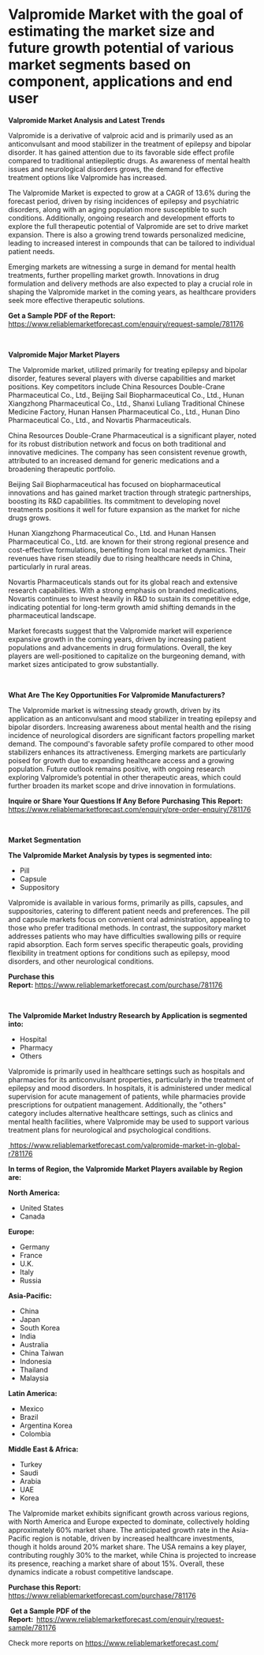 <p><h1>Valpromide Market with the goal of estimating the market size and future growth potential of various market segments based on component, applications and end user</h1></p><p><strong>Valpromide Market Analysis and Latest Trends</strong></p>
<p><p>Valpromide is a derivative of valproic acid and is primarily used as an anticonvulsant and mood stabilizer in the treatment of epilepsy and bipolar disorder. It has gained attention due to its favorable side effect profile compared to traditional antiepileptic drugs. As awareness of mental health issues and neurological disorders grows, the demand for effective treatment options like Valpromide has increased.</p><p>The Valpromide Market is expected to grow at a CAGR of 13.6% during the forecast period, driven by rising incidences of epilepsy and psychiatric disorders, along with an aging population more susceptible to such conditions. Additionally, ongoing research and development efforts to explore the full therapeutic potential of Valpromide are set to drive market expansion. There is also a growing trend towards personalized medicine, leading to increased interest in compounds that can be tailored to individual patient needs.</p><p>Emerging markets are witnessing a surge in demand for mental health treatments, further propelling market growth. Innovations in drug formulation and delivery methods are also expected to play a crucial role in shaping the Valpromide market in the coming years, as healthcare providers seek more effective therapeutic solutions.</p></p>
<p><strong>Get a Sample PDF of the Report:&nbsp;</strong> <a href="https://www.reliablemarketforecast.com/enquiry/request-sample/781176?utm_campaign=2269&utm_medium=2&utm_source=Github&utm_content=ia&utm_term=08032025&utm_id=valpromide">https://www.reliablemarketforecast.com/enquiry/request-sample/781176</a></p>
<p>&nbsp;</p>
<p><strong>Valpromide Major Market Players</strong></p>
<p><p>The Valpromide market, utilized primarily for treating epilepsy and bipolar disorder, features several players with diverse capabilities and market positions. Key competitors include China Resources Double-Crane Pharmaceutical Co., Ltd., Beijing Sail Biopharmaceutical Co., Ltd., Hunan Xiangzhong Pharmaceutical Co., Ltd., Shanxi Luliang Traditional Chinese Medicine Factory, Hunan Hansen Pharmaceutical Co., Ltd., Hunan Dino Pharmaceutical Co., Ltd., and Novartis Pharmaceuticals. </p><p>China Resources Double-Crane Pharmaceutical is a significant player, noted for its robust distribution network and focus on both traditional and innovative medicines. The company has seen consistent revenue growth, attributed to an increased demand for generic medications and a broadening therapeutic portfolio. </p><p>Beijing Sail Biopharmaceutical has focused on biopharmaceutical innovations and has gained market traction through strategic partnerships, boosting its R&D capabilities. Its commitment to developing novel treatments positions it well for future expansion as the market for niche drugs grows.</p><p>Hunan Xiangzhong Pharmaceutical Co., Ltd. and Hunan Hansen Pharmaceutical Co., Ltd. are known for their strong regional presence and cost-effective formulations, benefiting from local market dynamics. Their revenues have risen steadily due to rising healthcare needs in China, particularly in rural areas.</p><p>Novartis Pharmaceuticals stands out for its global reach and extensive research capabilities. With a strong emphasis on branded medications, Novartis continues to invest heavily in R&D to sustain its competitive edge, indicating potential for long-term growth amid shifting demands in the pharmaceutical landscape.</p><p>Market forecasts suggest that the Valpromide market will experience expansive growth in the coming years, driven by increasing patient populations and advancements in drug formulations. Overall, the key players are well-positioned to capitalize on the burgeoning demand, with market sizes anticipated to grow substantially.</p></p>
<p>&nbsp;</p>
<p><strong>What Are The Key Opportunities For Valpromide Manufacturers?</strong></p>
<p><p>The Valpromide market is witnessing steady growth, driven by its application as an anticonvulsant and mood stabilizer in treating epilepsy and bipolar disorders. Increasing awareness about mental health and the rising incidence of neurological disorders are significant factors propelling market demand. The compound's favorable safety profile compared to other mood stabilizers enhances its attractiveness. Emerging markets are particularly poised for growth due to expanding healthcare access and a growing population. Future outlook remains positive, with ongoing research exploring Valpromide’s potential in other therapeutic areas, which could further broaden its market scope and drive innovation in formulations.</p></p>
<p><strong>Inquire or Share Your Questions If Any Before Purchasing This Report:</strong> <a href="https://www.reliablemarketforecast.com/enquiry/pre-order-enquiry/781176?utm_campaign=2269&utm_medium=2&utm_source=Github&utm_content=ia&utm_term=08032025&utm_id=valpromide">https://www.reliablemarketforecast.com/enquiry/pre-order-enquiry/781176</a></p>
<p>&nbsp;</p>
<p><strong>Market Segmentation</strong></p>
<p><strong>The Valpromide Market Analysis by types is segmented into:</strong></p>
<p><ul><li>Pill</li><li>Capsule</li><li>Suppository</li></ul></p>
<p><p>Valpromide is available in various forms, primarily as pills, capsules, and suppositories, catering to different patient needs and preferences. The pill and capsule markets focus on convenient oral administration, appealing to those who prefer traditional methods. In contrast, the suppository market addresses patients who may have difficulties swallowing pills or require rapid absorption. Each form serves specific therapeutic goals, providing flexibility in treatment options for conditions such as epilepsy, mood disorders, and other neurological conditions.</p></p>
<p><strong>Purchase this Report:&nbsp;</strong><a href="https://www.reliablemarketforecast.com/purchase/781176?utm_campaign=2269&utm_medium=2&utm_source=Github&utm_content=ia&utm_term=08032025&utm_id=valpromide">https://www.reliablemarketforecast.com/purchase/781176</a></p>
<p>&nbsp;</p>
<p><strong>The Valpromide Market Industry Research by Application is segmented into:</strong></p>
<p><ul><li>Hospital</li><li>Pharmacy</li><li>Others</li></ul></p>
<p><p>Valpromide is primarily used in healthcare settings such as hospitals and pharmacies for its anticonvulsant properties, particularly in the treatment of epilepsy and mood disorders. In hospitals, it is administered under medical supervision for acute management of patients, while pharmacies provide prescriptions for outpatient management. Additionally, the "others" category includes alternative healthcare settings, such as clinics and mental health facilities, where Valpromide may be used to support various treatment plans for neurological and psychological conditions.</p></p>
<p><a href="https://www.reliablemarketforecast.com/valpromide-market-in-global-r781176?utm_campaign=2269&utm_medium=2&utm_source=Github&utm_content=ia&utm_term=08032025&utm_id=valpromide">&nbsp;https://www.reliablemarketforecast.com/valpromide-market-in-global-r781176</a></p>
<p><strong>In terms of Region, the Valpromide Market Players available by Region are:</strong></p>
<p>
    <p> <strong> North America: </strong>
        <ul>
            <li>United States</li>
            <li>Canada</li>
        </ul>
        </p> 
    <p> <strong> Europe: </strong>
        <ul>
            <li>Germany</li>
            <li>France</li>
            <li>U.K.</li>
            <li>Italy</li>
            <li>Russia</li>
        </ul>
        </p> 
    <p> <strong> Asia-Pacific: </strong>
        <ul>
            <li>China</li>
            <li>Japan</li>
            <li>South Korea</li>
            <li>India</li>
            <li>Australia</li>
            <li>China Taiwan</li>
            <li>Indonesia</li>
            <li>Thailand</li>
            <li>Malaysia</li>
        </ul>
        </p> 
    <p> <strong> Latin America: </strong>
        <ul>
            <li>Mexico</li>
            <li>Brazil</li>
            <li>Argentina Korea</li>
            <li>Colombia</li>
        </ul>
        </p> 
    <p> <strong> Middle East & Africa: </strong>
        <ul>
            <li>Turkey</li>
            <li>Saudi</li>
            <li>Arabia</li>
            <li>UAE</li>
            <li>Korea</li>
        </ul>
    </p>
    </p>
<p><p>The Valpromide market exhibits significant growth across various regions, with North America and Europe expected to dominate, collectively holding approximately 60% market share. The anticipated growth rate in the Asia-Pacific region is notable, driven by increased healthcare investments, though it holds around 20% market share. The USA remains a key player, contributing roughly 30% to the market, while China is projected to increase its presence, reaching a market share of about 15%. Overall, these dynamics indicate a robust competitive landscape.</p></p>
<p><strong>Purchase this Report: </strong><a href="https://www.reliablemarketforecast.com/purchase/781176?utm_campaign=2269&utm_medium=2&utm_source=Github&utm_content=ia&utm_term=08032025&utm_id=valpromide">https://www.reliablemarketforecast.com/purchase/781176</a></p>
<p>&nbsp;<strong>Get a Sample PDF of the Report:&nbsp;&nbsp;</strong><a href="https://www.reliablemarketforecast.com/enquiry/request-sample/781176?utm_campaign=2269&utm_medium=2&utm_source=Github&utm_content=ia&utm_term=08032025&utm_id=valpromide">https://www.reliablemarketforecast.com/enquiry/request-sample/781176</a></p>
<p><strong></strong></p>
<p>Check more reports on <a href="https://www.reliablemarketforecast.com/?utm_campaign=2269&utm_medium=2&utm_source=Github&utm_content=ia&utm_term=08032025&utm_id=valpromide">https://www.reliablemarketforecast.com/</a></p>